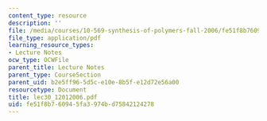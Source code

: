 ```yaml
---
content_type: resource
description: ''
file: /media/courses/10-569-synthesis-of-polymers-fall-2006/fe51f8b760945fa3974bd75842124278_lec30_12012006.pdf
file_type: application/pdf
learning_resource_types:
- Lecture Notes
ocw_type: OCWFile
parent_title: Lecture Notes
parent_type: CourseSection
parent_uid: b2e5ff96-5d5c-e10e-8b5f-e12d72e56a00
resourcetype: Document
title: lec30_12012006.pdf
uid: fe51f8b7-6094-5fa3-974b-d75842124278
---
```

